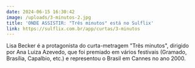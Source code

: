 ```yaml
---
date: 2024-06-15 16:30:42
image: /uploads/3-minutos-2.jpg
title: 'ONDE ASSISTIR: "Três minutos" está no Sulflix'
link: https://sulflix.com.br/app/curtas/3-minutos
---
```

Lisa Becker é a protagonista do curta-metragem "Três minutos", dirigido por Ana Luiza Azevedo, que foi premiado em vários festivais (Gramado, Brasília, Capalbio, etc.) e representou o Brasil em Cannes no ano 2000.